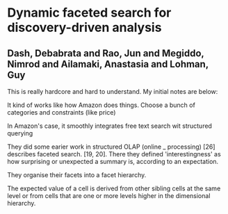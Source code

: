 # Dynamic faceted search for discovery-driven analysis
## Dash, Debabrata and Rao, Jun and Megiddo, Nimrod and Ailamaki, Anastasia and Lohman, Guy

This is really hardcore and hard to understand. My initial notes are below:
        
It kind of works like how Amazon does things. Choose a bunch of categories and constraints (like price)
        
In Amazon's case, it smoothly integrates free text search wit structured querying
        
They did some earier work in structured OLAP (online _ processing) [26] describes faceted search. [19, 20]. There they defined 'interestingness' as how surprising or unexpected a summary is, according to an expectation.
        
They organise their facets into a facet hierarchy.
        
The expected value of a cell is derived from other sibling cells at the same level or from cells that are one or more levels higher in the dimensional hierarchy.
        
